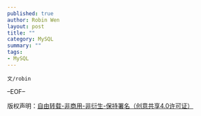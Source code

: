 ```yaml
---
published: true
author: Robin Wen
layout: post
title: ""
category: MySQL
summary: ""
tags:
- MySQL
---
```


`文/robin`

–EOF–

版权声明：[自由转载-非商用-非衍生-保持署名（创意共享4.0许可证）](http://creativecommons.org/licenses/by-nc-nd/4.0/deed.zh)
